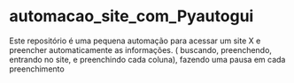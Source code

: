 # automacao_site_com_Pyautogui
Este repositório é uma pequena automação para acessar um site X e preencher automaticamente as informações. ( buscando, preenchendo, entrando no site, e preenchindo cada coluna), fazendo uma pausa em cada preenchimento
